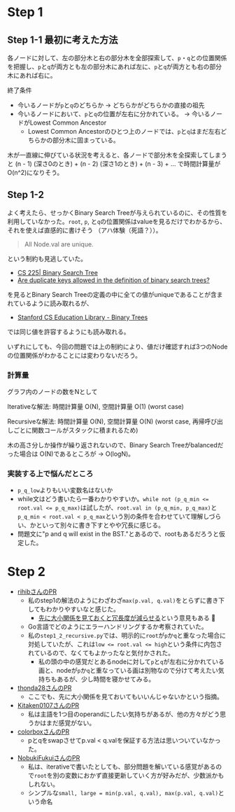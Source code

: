 # Step 1

## Step 1-1 最初に考えた方法

各ノードに対して、左の部分木と右の部分木を全部探索して、`p`・`q`との位置関係を把握し、`p`と`q`が両方とも左の部分木にあれば左に、`p`と`q`が両方とも右の部分木にあれば右に。

終了条件

- 今いるノードが`p`と`q`のどちらか -> どちらかがどちらかの直接の祖先
- 今いるノードにおいて、`p`と`q`の位置が左右に分かれている。 -> 今いるノードがLowest Common Ancestor
	- Lowest Common Ancestorのひとつ上のノードでは、`p`と`q`はまだ左右どちらかの部分木に固まっている。

木が一直線に伸びている状況を考えると、各ノードで部分木を全探索してしまうと (n - 1) (深さ0のとき)  + (n - 2) (深さ1のとき) + (n - 3) + ... で時間計算量が O(n^2)になりそう。

## Step 1-2

よく考えたら、せっかくBinary Search Treeが与えられているのに、その性質を利用していなかった。`root`, `p`, と`q`の位置関係はvalueを見るだけでわかるから、それを使えば直感的に書けそう （アハ体験（死語？））。

> All Node.val are unique.

という制約も見逃していた。

- [CS 225| Binary Search Tree](https://courses.grainger.illinois.edu/cs225/fa2019/notes/bst/)
- [Are duplicate keys allowed in the definition of binary search trees?](https://stackoverflow.com/a/300968/16193058)

を見るとBinary Search Treeの定義の中に全ての値がuniqueであることが含まれているように読み取れるが、

- [Stanford CS Education Library - Binary Trees](http://cslibrary.stanford.edu/110/BinaryTrees.html)

では同じ値を許容するようにも読み取れる。

いずれにしても、今回の問題では上の制約により、値だけ確認すれば3つのNodeの位置関係がわかることには変わりないだろう。

### 計算量

グラフ内のノードの数をNとして

Iterativeな解法: 時間計算量 O(N), 空間計算量 O(1) (worst case)

Recursiveな解法: 時間計算量 O(N), 空間計算量 O(N) (worst case, 再帰呼び出しごとに関数コールがスタックに積まれるため)

木の高さ分しか操作が繰り返されないので、Binary Search Treeがbalancedだった場合は O(N)であるところが -> O(logN)。

### 実装する上で悩んだところ

- `p_q_low`よりもいい変数名はないか
- while文はどう書いたら一番わかりやすいか。`while not (p_q_min <= root.val <= p_q_max)`は試したが、`root.val in (p_q_min, p_q_max)`と`p_q_min < root.val < p_q_max`という別の条件を合わせていて理解しづらい、かといって別々に書き下すとやや冗長に感じる。
- 問題文に"p and q will exist in the BST."とあるので、rootもあるだろうと仮定した。

# Step 2

- [rihibさんのPR](https://github.com/rihib/leetcode/pull/29)
	- 私のstep1の解法のようにわざわざ`max(p.val, q.val)`をとらずに書き下してもわかりやすいなと感じた。
		- [先に大小関係を見ておくと冗長度が減らせる](https://github.com/rihib/leetcode/pull/29/files#r1742231005)という意見もある :eyes:
	- Go言語でどのようにエラーハンドリングするか考察されていた。
	- 私の`step1_2_recursive.py`では、明示的に`root`が`p`か`q`と重なった場合に対処していたが、これは`low <= root.val <= high`という条件に内包されているので、なくてもよかったなと気付かされた。
		- 私の頭の中の感覚だとあるnodeに対して`p`と`q`が左右に分かれている画と、nodeが`p`か`q`と重なっている画は別物なので分けて考えたい気持ちもあるが、少し時間を寝かせてみる。
- [thonda28さんのPR](https://github.com/thonda28/leetcode/pull/12)
	- ここでも、先に大小関係を見ておいてもいいんじゃないかという指摘。
- [Kitaken0107さんのPR](https://github.com/Kitaken0107/GrindEasy/pull/13)
	- 私は主語を1つ目のoperandにしたい気持ちがあるが、他の方々がどう思うかはまだ感覚がない。
- [colorboxさんのPR](https://github.com/colorbox/leetcode/pull/12)
	- pとqをswapさせてp.val < q.valを保証する方法は思いついていなかった。
- [NobukiFukuiさんのPR](https://github.com/NobukiFukui/Grind75-ProgrammingTraining/pull/22)
	- 私は、iterativeで書いたとしても、部分問題を解いている感覚があるので`root`を別の変数におかず直接更新していく方が好みだが、少数派かもしれない。
	- シンプルな`small, large = min(p.val, q.val), max(p.val, q.val)`という命名

